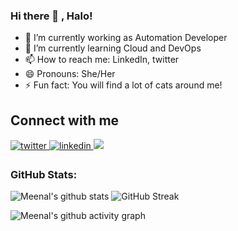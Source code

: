 ### Hi there 👋 , Halo!


- 🔭 I’m currently working as Automation Developer
- 🌱 I’m currently learning Cloud and DevOps
- 📫 How to reach me: LinkedIn, twitter
- 😄 Pronouns: She/Her
- ⚡ Fun fact: You will find a lot of cats around me!


## Connect with me  
  
<a href="https://twitter.com/MeenalJain21" target="_blank">
<img src=https://img.shields.io/badge/twitter-%2300acee.svg?&style=for-the-badge&logo=twitter&logoColor=white alt=twitter style="margin-bottom: 5px;" />
</a>
<a href="https://www.linkedin.com/in/meenaljain21/" target="_blank">
<img src=https://img.shields.io/badge/linkedin-%231E77B5.svg?&style=for-the-badge&logo=linkedin&logoColor=white alt=linkedin style="margin-bottom: 5px;" />
</a>
<a href = "mailto:mpbjain@gmail.com" target = "_blank">
<img src="https://img.shields.io/badge/gmail-D14836?&style=for-the-badge&logo=gmail&logoColor=white" />
</a>
</div>

### GitHub Stats:
![Meenal's github stats](https://github-readme-stats.vercel.app/api?username=meenal21&show_icons=true&theme=dark) ![GitHub Streak](https://github-readme-streak-stats.herokuapp.com/?user=meenal21)



![Meenal's github activity graph](https://activity-graph.herokuapp.com/graph?username=meenal21&theme=xcode)
<!--

For Github Stats:

https://github-readme-stats.vercel.app/api?username=meenal21&show_icons=true&theme=dark
All themes --
dark, radical, merko, gruvbox, tokyonight, onedark, cobalt, synthwave, highcontrast, dracula


-->
